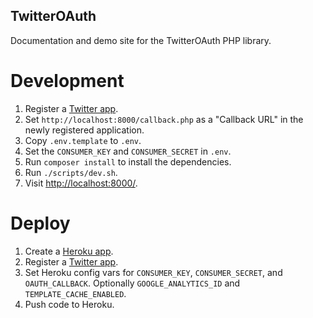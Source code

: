TwitterOAuth
------------

Documentation and demo site for the TwitterOAuth PHP library.

Development
===========

1. Register a [Twitter app](https://apps.twitter.com).
1. Set `http://localhost:8000/callback.php` as a "Callback URL" in the newly registered application.
1. Copy `.env.template` to `.env`.
1. Set the `CONSUMER_KEY` and `CONSUMER_SECRET` in `.env`.
1. Run `composer install` to install the dependencies.
1. Run `./scripts/dev.sh`.
1. Visit [http://localhost:8000/](http://localhost:8000/).

Deploy
======

1. Create a [Heroku app](https://www.heroku.com).
1. Register a [Twitter app](https://apps.twitter.com).
1. Set Heroku config vars for `CONSUMER_KEY`, `CONSUMER_SECRET`, and `OAUTH_CALLBACK`. Optionally `GOOGLE_ANALYTICS_ID` and `TEMPLATE_CACHE_ENABLED`.
1. Push code to Heroku.
